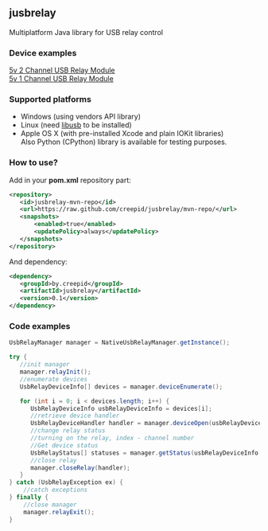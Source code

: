 ## jusbrelay ##

Multiplatform Java library for USB relay control

### Device examples ###

[5v 2 Channel USB Relay Module](http://www.amazon.com/Channel-Module-Programmable-Computer-Control/dp/B00NXLT6ZS/ref=sr_1_14?ie=UTF8&qid=1450713845&sr=8-14&keywords=usb+relay)<br>
[5v 1 Channel USB Relay Module](http://www.amazon.com/Channel-Module-Programmable-Computer-Control/dp/B00NXLN32U/ref=sr_1_4?ie=UTF8&qid=1450713845&sr=8-4&keywords=usb+relay)

### Supported platforms ###
- Windows (using vendors API library)
- Linux (need [libusb](http://www.libusb.org/) to be installed)
- Apple OS X (with pre-installed Xcode and plain IOKit libraries)
<br>Also Python (CPython) library is available for testing purposes.

### How to use? ###
Add in your **pom.xml** repository part:

```xml
<repository>
   <id>jusbrelay-mvn-repo</id>
   <url>https://raw.github.com/creepid/jusbrelay/mvn-repo/</url>
   <snapshots>
       <enabled>true</enabled>
       <updatePolicy>always</updatePolicy>
   </snapshots>
</repository>
```
And dependency:
```xml
<dependency>
   <groupId>by.creepid</groupId>
   <artifactId>jusbrelay</artifactId>
   <version>0.1</version>
</dependency>
```
### Code examples ###

```JAVA
UsbRelayManager manager = NativeUsbRelayManager.getInstance();

try {
   //init manager
   manager.relayInit();
   //enumerate devices 
   UsbRelayDeviceInfo[] devices = manager.deviceEnumerate();

   for (int i = 0; i < devices.length; i++) {
      UsbRelayDeviceInfo usbRelayDeviceInfo = devices[i];
      //retrieve device handler            
      UsbRelayDeviceHandler handler = manager.deviceOpen(usbRelayDeviceInfo.getSerialNumber());
      //change relay status
      //turning on the relay, index - channel number
      //Get device status
      UsbRelayStatus[] statuses = manager.getStatus(usbRelayDeviceInfo.getSerialNumber(), handler);
      //close relay
      manager.closeRelay(handler);
   }
} catch (UsbRelayException ex) {
	//catch exceptions
} finally {
	//close manager
	manager.relayExit();
}
```
